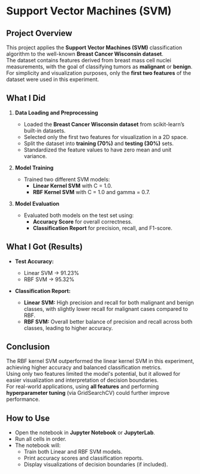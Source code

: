 # Support Vector Machines (SVM) 

## Project Overview
This project applies the **Support Vector Machines (SVM)** classification algorithm to the well-known **Breast Cancer Wisconsin dataset**.  
The dataset contains features derived from breast mass cell nuclei measurements, with the goal of classifying tumors as **malignant** or **benign**.  
For simplicity and visualization purposes, only the **first two features** of the dataset were used in this experiment.

## What I Did
1. **Data Loading and Preprocessing**  
   - Loaded the **Breast Cancer Wisconsin dataset** from scikit-learn’s built-in datasets.  
   - Selected only the first two features for visualization in a 2D space.  
   - Split the dataset into **training (70%)** and **testing (30%)** sets.  
   - Standardized the feature values to have zero mean and unit variance.

2. **Model Training**  
   - Trained two different SVM models:
     - **Linear Kernel SVM** with C = 1.0.  
     - **RBF Kernel SVM** with C = 1.0 and gamma = 0.7.  

3. **Model Evaluation**  
   - Evaluated both models on the test set using:
     - **Accuracy Score** for overall correctness.  
     - **Classification Report** for precision, recall, and F1-score.

## What I Got (Results)
- **Test Accuracy:**
  - Linear SVM → 91.23%  
  - RBF SVM → 95.32%  

- **Classification Report:**  
  - **Linear SVM:** High precision and recall for both malignant and benign classes, with slightly lower recall for malignant cases compared to RBF.  
  - **RBF SVM:** Overall better balance of precision and recall across both classes, leading to higher accuracy.

## Conclusion
The RBF kernel SVM outperformed the linear kernel SVM in this experiment, achieving higher accuracy and balanced classification metrics.  
Using only two features limited the model's potential, but it allowed for easier visualization and interpretation of decision boundaries.  
For real-world applications, using **all features** and performing **hyperparameter tuning** (via GridSearchCV) could further improve performance.

## How to Use
- Open the notebook in **Jupyter Notebook** or **JupyterLab**.  
- Run all cells in order.  
- The notebook will:
  - Train both Linear and RBF SVM models.  
  - Print accuracy scores and classification reports.  
  - Display visualizations of decision boundaries (if included).  

